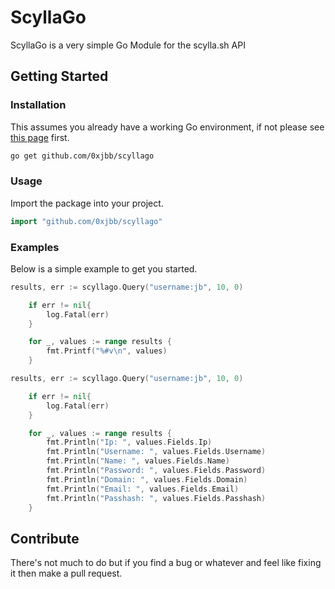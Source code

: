 # ScyllaGo

ScyllaGo is a very simple Go Module for the scylla.sh API
## Getting Started

### Installation 

This assumes you already have a working Go environment, if not please see
[this page](https://golang.org/doc/install) first.

```sh
go get github.com/0xjbb/scyllago
```

### Usage

Import the package into your project.

```go
import "github.com/0xjbb/scyllago"
```

### Examples

Below is a simple example to get you started.

```go
results, err := scyllago.Query("username:jb", 10, 0)

	if err != nil{
		log.Fatal(err)
	}

	for _, values := range results {
		fmt.Printf("%#v\n", values)
	}
```

```go
results, err := scyllago.Query("username:jb", 10, 0)

	if err != nil{
		log.Fatal(err)
	}

	for _, values := range results {
		fmt.Println("Ip: ", values.Fields.Ip)
		fmt.Println("Username: ", values.Fields.Username)
        fmt.Println("Name: ", values.Fields.Name)
		fmt.Println("Password: ", values.Fields.Password)
		fmt.Println("Domain: ", values.Fields.Domain)
		fmt.Println("Email: ", values.Fields.Email)
		fmt.Println("Passhash: ", values.Fields.Passhash)
	}
```


## Contribute

There's not much to do but if you find a bug or whatever and feel like fixing it then make a pull request.
